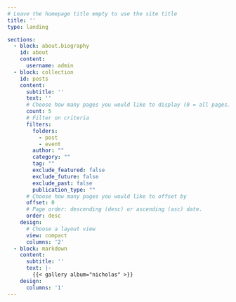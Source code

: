 ```yaml
---
# Leave the homepage title empty to use the site title
title: ''
type: landing

sections:
  - block: about.biography
    id: about
    content:
      username: admin
  - block: collection
    id: posts
    content:
      subtitle: ''
      text: ''
      # Choose how many pages you would like to display (0 = all pages)
      count: 5
      # Filter on criteria
      filters:
        folders:
          - post
          - event
        author: ""
        category: ""
        tag: ""
        exclude_featured: false
        exclude_future: false
        exclude_past: false
        publication_type: ""
      # Choose how many pages you would like to offset by
      offset: 0
      # Page order: descending (desc) or ascending (asc) date.
      order: desc
    design:
      # Choose a layout view
      view: compact
      columns: '2'
  - block: markdown
    content:
      subtitle: ''
      text: |-
        {{< gallery album="nicholas" >}}
    design:
      columns: '1'
---
```

